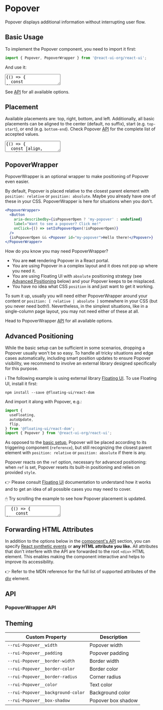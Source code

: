 # Popover

Popover displays additional information without interrupting user flow.

## Basic Usage

To implement the Popover component, you need to import it first:

```js
import { Popover, PopoverWrapper } from '@react-ui-org/react-ui';
```

And use it:

<textarea is="docoff-react-preview">
{() => {
  const [isPopoverOpen, setIsPopoverOpen] = React.useState(false);
  // All inline styles in this example are for demonstration purposes only.
  return (
    <div
      style={{
        display: 'grid',
        placeContent: 'center',
        minWidth: '20rem',
        minHeight: '10rem',
      }}
    >
      <PopoverWrapper>
        <Button
          aria-describedby={isPopoverOpen ? 'my-popover' : undefined}
          label="Want to see a popover? Click me!"
          onClick={() => setIsPopoverOpen(!isPopoverOpen)}
        />
        {isPopoverOpen && (
          <Popover id="my-popover">
            Hello there!
          </Popover>
        )}
      </PopoverWrapper>
    </div>
  );
}}
</textarea>

See [API](#api) for all available options.

## Placement

Available placements are: top, right, bottom, and left. Additionally, all basic
placements can be aligned to the center (default, no suffix), start (e.g.
`top-start`), or end (e.g. `bottom-end`). Check Popover [API](#api) for the
complete list of accepted values.

<textarea is="docoff-react-preview">
{() => {
  const [align, setAlign] = React.useState('');
  // All inline styles in this example are for demonstration purposes only.
  return (
    <>
      <Toolbar align="baseline">
        <ToolbarItem>
          <span id="alignment-options-label">Alignment:</span>
        </ToolbarItem>
        <ToolbarItem>
          <ButtonGroup aria-labelledby="alignment-options-label">
            <Button
              color={align === '-start' ? 'dark' : 'primary'}
              label="start"
              onClick={() => setAlign('-start')}
            />
            <Button
              color={align === '' ? 'dark' : 'primary'}
              label="center"
              onClick={() => setAlign('')}
            />
            <Button
              color={align === '-end' ? 'dark' : 'primary'}
              label="end"
              onClick={() => setAlign('-end')}
            />
          </ButtonGroup>
        </ToolbarItem>
      </Toolbar>
      <div
        style={{
          display: 'grid',
          placeContent: 'center',
          minWidth: '20rem',
          minHeight: '15rem',
        }}
      >
        <PopoverWrapper>
          <Placeholder bordered aria-describedby="my-popover-top">
            Popovers
            <br />
            all day long…
          </Placeholder>
          <Popover id="my-popover-top" placement={`top${align}`}>
            Top side
          </Popover>
          <Popover id="my-popover-right" placement={`right${align}`}>
            Right side
          </Popover>
          <Popover id="my-popover-bottom" placement={`bottom${align}`}>
            Bottom side
          </Popover>
          <Popover id="my-popover-left" placement={`left${align}`}>
            Left side
          </Popover>
        </PopoverWrapper>
      </div>
    </>
  );
}}
</textarea>

## PopoverWrapper

PopoverWrapper is an optional wrapper to make positioning of Popover even
easier.

By default, Popover is placed relative to the closest parent element with
`position: relative` or `position: absolute`. Maybe you already have one of
these in your CSS. PopoverWrapper is here for situations when you don't.

```jsx
<PopoverWrapper>
  <Button
    aria-describedby={isPopoverOpen ? 'my-popover' : undefined}
    label="Want to see a popover? Click me!"
    onClick={() => setIsPopoverOpen(!isPopoverOpen)}
  />
  {isPopoverOpen && <Popover id="my-popover">Hello there!</Popover>}
</PopoverWrapper>
```

How do you know you may need PopoverWrapper?

- You are **not** rendering Popover in a React portal.
- You are using Popover in a complex layout and it does not pop up where you
  need it.
- You are using Floating UI with `absolute` positioning strategy (see
  [Advanced Positioning](#advanced-positioning) below) and your Popover keeps to
  be misplaced.
- You have no idea what CSS `position` is and just want to get it working.

To sum it up, usually you will need either PopoverWrapper around your content or
`position: [ relative | absolute ]` somewhere in your CSS (but you never need
both!). Nevertheless, in the simplest situations, like in a single-column page
layout, you may not need either of these at all.

Head to PopoverWrapper [API](#popoverwrapper-api) for all available options.

## Advanced Positioning

While the basic setup can be sufficient in some scenarios, dropping a Popover
usually won't be so easy. To handle all tricky situations and edge cases
automatically, including smart position updates to ensure Popover visibility,
we recommend to involve an external library designed specifically for this
purpose.

ℹ️ The following example is using external library [Floating UI]. To use
Floating UI, install it first:

```shell
npm install --save @floating-ui/react-dom
```

And import it along with Popover, e.g.:

```js
import {
  useFloating,
  autoUpdate,
  flip,
} from '@floating-ui/react-dom';
import { Popover } from '@react-ui-org/react-ui';
```

As opposed to the [basic setup](#placement), Popover will be placed according to
its triggering component (`reference`), but still recognizing the closest parent
element with `position: relative` or `position: absolute` if there is any.

Popover reacts on the `ref` option, necessary for advanced positioning:
when `ref` is set, Popover resets its built-in positioning and relies
on provided `style`.

👉 Please consult [Floating UI] documentation to understand how it works and to
get an idea of all possible cases you may need to cover.

🖱 Try scrolling the example to see how Popover placement is updated.

<textarea is="docoff-react-preview">
  {() => {
    const [isPopoverOpen, setIsPopoverOpen] = React.useState(false);
    const [placement, setPlacement] = React.useState('top');
    const {
      x,
      y,
      reference,
      floating,
      placement: finalPlacement,
      strategy,
    } = useFloating({
      placement,
      middleware: [flip()],
      whileElementsMounted: autoUpdate,
    });
    const placementOptions = [
      'top',
      'top-start',
      'top-end',
      'right',
      'right-start',
      'right-end',
      'bottom',
      'bottom-start',
      'bottom-end',
      'left',
      'left-start',
      'left-end',
    ];
    // All inline styles in this example EXCEPT Popover `style` are for
    // demonstration purposes only.
    return (
      <>
        <Toolbar>
          <ToolbarItem>
            <SelectField
              label="Suggested placement:"
              onChange={e => setPlacement(e.target.value)}
              options={placementOptions.map((el) => ({
                label: el,
                value: el,
              }))}
              value={placement}
            />
          </ToolbarItem>
          <ToolbarItem>
            <div className="mb-2">Final placement:</div>
            <code>{finalPlacement}</code>
          </ToolbarItem>
        </Toolbar>
        <div
          style={{
            width: '40rem',
            maxWidth: '100%',
            height: '10rem',
            overflow: 'auto',
          }}
        >
          <div
            style={{
              position: 'relative',
              width: '60rem',
              height: '20rem',
              paddingBlock: '7rem',
              textAlign: 'center',
            }}
          >
            <Button
              aria-describedby={isPopoverOpen ? 'my-advanced-popover' : undefined}
              label="Trigger Popover"
              onClick={() => setIsPopoverOpen(!isPopoverOpen)}
              ref={reference}
            />
            {isPopoverOpen && (
              <Popover
                id="my-advanced-popover"
                placement={finalPlacement}
                style={{
                  position: strategy,
                  top: y ? y : '',
                  left: x ? x : '',
                }}
                ref={floating}
              >
                Auto-flipping Popover
              </Popover>
            )}
          </div>
        </div>
      </>
    );
  }}
</textarea>

## Forwarding HTML Attributes

In addition to the options below in the [component's API](#api) section, you
can specify [React synthetic events] or **any HTML attribute you like.** All
attributes that don't interfere with the API are forwarded to the root `<div>`
HTML element. This enables making the component interactive and helps to improve
its accessibility.

👉 Refer to the MDN reference for the full list of supported attributes of the
[div] element.

## API

<Props table of={Popover} />

### PopoverWrapper API

<Props table of={PopoverWrapper} />

## Theming

| Custom Property                                      | Description                                                  |
|------------------------------------------------------|--------------------------------------------------------------|
| `--rui-Popover__width`                               | Popover width                                                |
| `--rui-Popover__padding`                             | Popover padding                                              |
| `--rui-Popover__border-width`                        | Border width                                                 |
| `--rui-Popover__border-color`                        | Border color                                                 |
| `--rui-Popover__border-radius`                       | Corner radius                                                |
| `--rui-Popover__color`                               | Text color                                                   |
| `--rui-Popover__background-color`                    | Background color                                             |
| `--rui-Popover__box-shadow`                          | Popover box shadow                                           |

[Floating UI]: https://floating-ui.com/docs/react-dom
[React synthetic events]: https://reactjs.org/docs/events.html
[div]: https://developer.mozilla.org/en-US/docs/Web/HTML/Element/div#attributes
